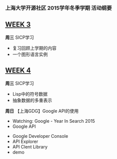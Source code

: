 ### 上海大学开源社区 2015学年冬季学期 活动纲要

[WEEK 3](./2015-winter-w3.md)
---
**周三**
SICP学习
* 复习回顾上学期的内容
* 一个图形语言实例

[WEEK 4](./2015-autumn-w4.md)
---
**周三**
SICP学习
* Lisp中的符号数据
* 抽象数据的多重表示

**周日**
【上海GDG】Google API的使用
* Watching: Google - Year In Search 2015
* Google API
 - Google Developer Console
 - API Explorer
 - API Clent Library
 - demo
